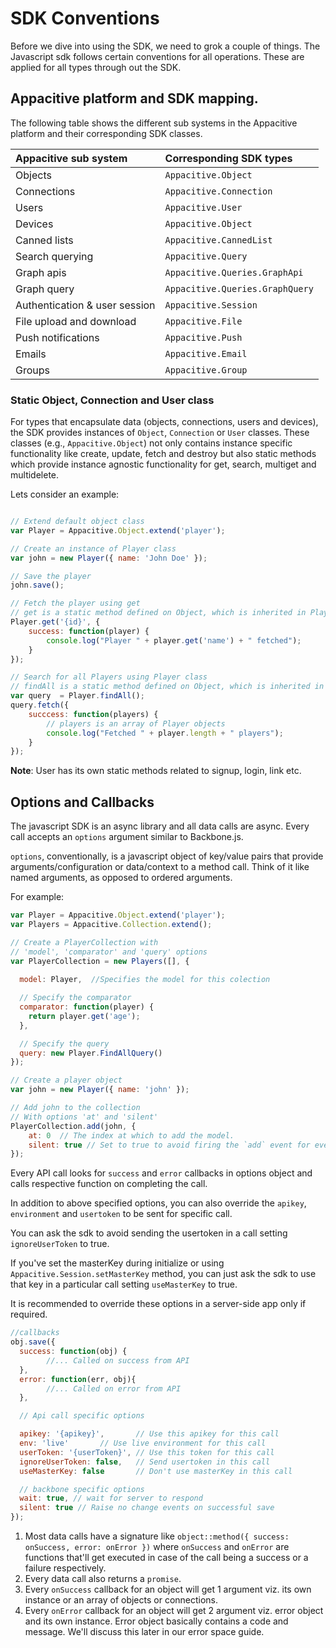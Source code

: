 ﻿# SDK Conventions

Before we dive into using the SDK, we need to grok a couple of things. The Javascript sdk follows certain conventions for all operations. These are applied for all types through out the SDK.

## Appacitive platform and SDK mapping.
The following table shows the different sub systems in the Appacitive platform and their corresponding
SDK classes.

| Appacitive sub system | Corresponding SDK types |
|:------------- |:-------------|
| Objects | `Appacitive.Object` |
| Connections | `Appacitive.Connection` |
| Users | `Appacitive.User` |
| Devices | `Appacitive.Object` |
| Canned lists | `Appacitive.CannedList` |
| Search querying | `Appacitive.Query` |
| Graph apis | `Appacitive.Queries.GraphApi` |
| Graph query | `Appacitive.Queries.GraphQuery` |
| Authentication & user session | `Appacitive.Session` |
| File upload and download | `Appacitive.File` |
| Push notifications | `Appacitive.Push` |
| Emails | `Appacitive.Email` |
| Groups | `Appacitive.Group` |


### Static Object, Connection and User class

For types that encapsulate data (objects, connections, users and devices), the SDK provides instances of `Object`, `Connection` or `User` classes. These classes (e.g., `Appacitive.Object`) not only contains instance specific functionality
like create, update, fetch and destroy but also static methods which provide instance agnostic functionality for get, search, multiget and multidelete.

Lets consider an example:
```javascript

// Extend default object class 
var Player = Appacitive.Object.extend('player');

// Create an instance of Player class
var john = new Player({ name: 'John Doe' });

// Save the player
john.save();

// Fetch the player using get
// get is a static method defined on Object, which is inherited in Player
Player.get('{id}', {
	success: function(player) {
		console.log("Player " + player.get('name') + " fetched");
	}
});

// Search for all Players using Player class
// findAll is a static method defined on Object, which is inherited in Player
var query  = Player.findAll();
query.fetch({
	succcess: function(players) {
		// players is an array of Player objects
		console.log("Fetched " + player.length + " players");
	}
});
```

**Note**: User has its own static methods related to signup, login, link etc.

## Options and Callbacks

The javascript SDK is an async library and all data calls are async. Every call accepts an `options` argument similar to Backbone.js. 

`options`, conventionally, is a javascript object of key/value pairs that provide arguments/configuration or data/context to a method call. Think of it like named arguments, as opposed to ordered arguments.

For example:
```javascript
var Player = Appacitive.Object.extend('player');
var Players = Appacitive.Collection.extend();

// Create a PlayerCollection with 
// 'model', 'comparator' and 'query' options
var PlayerCollection = new Players([], {
  
  model: Player,  //Specifies the model for this colection

  // Specify the comparator
  comparator: function(player) { 
    return player.get('age');
  }, 

  // Specify the query
  query: new Player.FindAllQuery()
});

// Create a player object
var john = new Player({ name: 'john' });

// Add john to the collection 
// With options 'at' and 'silent'
PlayerCollection.add(john, {
	at: 0  // The index at which to add the model.
	silent: true // Set to true to avoid firing the `add` event for every new model.
});
```

Every API call looks for `success` and `error` callbacks in options object and calls respective function on completing the call. 

In addition to above specified options, you can also override the `apikey`, `environment` and `usertoken` to be sent for specific call. 

You can ask the sdk to avoid sending the usertoken in a call setting `ignoreUserToken` to true. 

If you've set the masterKey during initialize or using `Appacitive.Session.setMasterKey` method, you can just ask the sdk to use that key in a particular call setting `useMasterKey` to true. 

It is recommended to override these options in a server-side app only if required. 

```javascript
//callbacks
obj.save({ 
  success: function(obj) {
  		//... Called on success from API
  }, 
  error: function(err, obj){
  		//... Called on error from API
  },

  // Api call specific options

  apikey: '{apikey}',       // Use this apikey for this call
  env: 'live'       // Use live environment for this call
  userToken: '{userToken}', // Use this token for this call
  ignoreUserToken: false,   // Send usertoken in this call
  useMasterKey: false       // Don't use masterKey in this call

  // backbone specific options
  wait: true, // wait for server to respond
  silent: true // Raise no change events on successful save
});
```

 1. Most data calls have a signature like `object::method({ success: onSuccess, error: onError })` where `onSuccess` and `onError` are functions that'll get executed in case of the call being a success or a failure respectively.
 2. Every data call also returns a `promise`.
 3. Every `onSuccess` callback for an object will get 1 argument viz. its own instance or an array of objects or connections.
 4. Every `onError` callback for an object will get 2 argument viz. error object and its own instance. Error object basically contains a code and message. We'll discuss this later in our error space guide.



